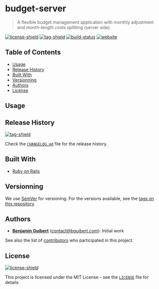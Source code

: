 # budget-server

> A flexible budget management application with monthly adjustment and month-length costs splitting (server side).

[![license-shield]](LICENSE.md)
[![tag-shield]][tags-link]
[![build-status](https://travis-ci.org/benjamin-guibert/budget-server.svg)](https://travis-ci.org/benjamin-guibert/budget-server)
[![website](https://img.shields.io/website/http/api.budget.demo.bguibert.com.svg)](http://api.budget.demo.bguibert.com)

## Table of Contents

- [Usage](#usage)
- [Release History](#release-history)
- [Built With](#built-with)
- [Versionning](#versionning)
- [Authors](#authors)
- [License](#license)

## Usage

## Release History

[![tag-shield]][tags-link]

Check the [`CHANGELOG.md`](CHANGELOG.md) file for the release history.

## Built With

- [Ruby on Rails](https://rubyonrails.org)

## Versionning

We use [SemVer](http://semver.org/) for versioning. For the versions available, see the [tags on this repository][tags-link].

## Authors

- **[Benjamin Guibert](https://github.com/benjamin-guibert)** (<contact@bguibert.com>): Initial work

See also the list of [contributors][contributors-link] who participated in this project.

## License

[![license-shield]](LICENSE)

This project is licensed under the MIT License - see the [`LICENSE`](LICENSE) file for details

[tags-link]: https://github.com/benjamin-guibert/budget-server/tags
[contributors-link]: https://github.com/benjamin-guibert/budget-server/contributors
[license-shield]: https://img.shields.io/github/license/benjamin-guibert/budget-server.svg
[tag-shield]: https://img.shields.io/github/tag/benjamin-guibert/budget-server.svg
